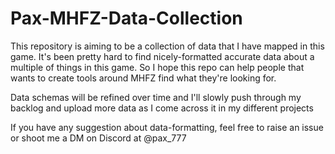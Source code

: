 # Pax-MHFZ-Data-Collection
This repository is aiming to be a collection of data that I have mapped in this game. 
It's been pretty hard to find nicely-formatted accurate data about a multiple of things in this game. So I hope this repo can help people that wants to create tools around MHFZ find what they're looking for.

Data schemas will be refined over time and I'll slowly push through my backlog and upload more data as I come across it in my different projects

If you have any suggestion about data-formatting, feel free to raise an issue or shoot me a DM on Discord at @pax_777

